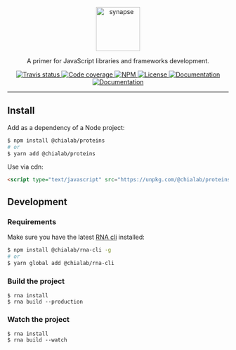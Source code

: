 <p align="center">
  <a href="https://proteins.chialab.io">
    <img alt="synapse" src="https://logos.chialab.io/@chialab/proteins.svg" width="100">
  </a>
</p>

<p align="center">
  A primer for JavaScript libraries and frameworks development.
</p>

<p align="center">
    <a href="https://travis-ci.org/Chialab/proteins">
        <img alt="Travis status" src="https://img.shields.io/travis/Chialab/proteins.svg?style=flat-square">
    </a>
    <a href="https://codecov.io/gh/Chialab/proteins">
        <img alt="Code coverage" src="https://img.shields.io/codecov/c/github/chialab/proteins.svg?style=flat-square">
    </a>
    <a href="https://www.npmjs.com/package/@chialab/proteins">
        <img alt="NPM" src="https://img.shields.io/npm/v/@chialab/proteins.svg?style=flat-square">
    </a>
    <a href="https://github.com/Chialab/proteins/blob/master/LICENSE">
        <img alt="License" src="https://img.shields.io/npm/l/@chialab/proteins.svg?style=flat-square">
    </a>
    <a href="https://github.com/Chialab/proteins/wiki">
        <img alt="Documentation" src="https://img.shields.io/badge/documentation-wiki-ff69b4.svg?style=flat-square">
    </a>
    <a href="https://saucelabs.com/u/chialab-sl-014">
        <img alt="Documentation" src="https://badges.herokuapp.com/sauce/chialab-sl-014?labels=none&style=flat-square">
    </a>
</p>

---

## Install

Add as a dependency of a Node project:

```sh
$ npm install @chialab/proteins
# or
$ yarn add @chialab/proteins
```

Use via cdn:
```html
<script type="text/javascript" src="https://unpkg.com/@chialab/proteins"></script>
```

## Development
### Requirements

Make sure you have the latest [RNA cli](https://github.com/chialab/rna-cli) installed:
```sh
$ npm install @chialab/rna-cli -g
# or
$ yarn global add @chialab/rna-cli
```

### Build the project

```
$ rna install
$ rna build --production
```

### Watch the project
```
$ rna install
$ rna build --watch
```

